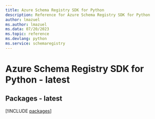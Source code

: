 ```yaml
---
title: Azure Schema Registry SDK for Python
description: Reference for Azure Schema Registry SDK for Python
author: lmazuel
ms.author: lmazuel
ms.data: 07/20/2023
ms.topic: reference
ms.devlang: python
ms.service: schemaregistry
---
```

# Azure Schema Registry SDK for Python - latest
## Packages - latest
[!INCLUDE [packages](schema-registry-index.md)]